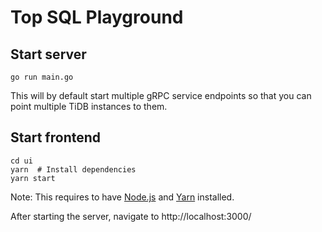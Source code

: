 # Top SQL Playground

## Start server

```shell
go run main.go
```

This will by default start multiple gRPC service endpoints so that you can point multiple TiDB instances to them.

## Start frontend

```shell
cd ui
yarn  # Install dependencies
yarn start
```

Note: This requires to have [Node.js](https://nodejs.org/en/) and [Yarn](https://classic.yarnpkg.com/en/docs/install#mac-stable) installed.

After starting the server, navigate to http://localhost:3000/
